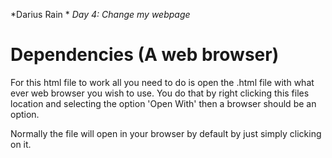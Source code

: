 *Darius Rain *
*Day 4: Change my webpage*

# Dependencies (A web browser)

For this html file to work all you need to do is open the .html file with what ever web browser you wish to use.
You do that by right clicking this files location and selecting the option 'Open With' then a browser should be an option.

Normally the file will open in your browser by default by just simply clicking on it.

